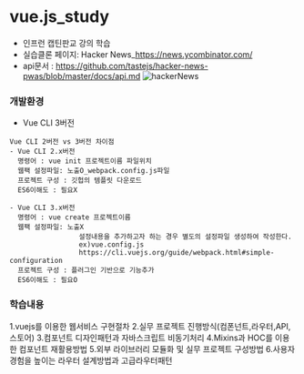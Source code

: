 # vue.js_study
- 인프런 캡틴판교 강의 학습
- 실습클론 페이지: Hacker News_https://news.ycombinator.com/
- api문서 : https://github.com/tastejs/hacker-news-pwas/blob/master/docs/api.md
![hackerNews](https://user-images.githubusercontent.com/73373898/211205701-13e60b00-cc53-4e56-9cc7-b6d441ae9c09.png)

### 개발환경
- Vue CLI 3버전

```
Vue CLI 2버전 vs 3버전 차이점 
- Vue CLI 2.x버전
  명령어 : vue init 프로젝트이름 파일위치  
  웹팩 설정파일: 노출O_webpack.config.js파일
  프로젝트 구성 : 깃헙의 템플릿 다운로드 
  ES6이해도 : 필요X
 
- Vue CLI 3.x버전
  명령어 : vue create 프로젝트이름
  웹팩 설정파일: 노출X   
                 설정내용을 추가하고자 하는 경우 별도의 설정파일 생성하여 작성한다.   
                 ex)vue.config.js    
                 https://cli.vuejs.org/guide/webpack.html#simple-configuration   
  프로젝트 구성 : 플러그인 기반으로 기능추가 
  ES6이해도 : 필요O 
```

### 학습내용
1.vuejs를 이용한 웹서비스 구현절차
2.실무 프로젝트 진행방식(컴폰넌트,라우터,API,스토어)
3.컴포넌트 디자인패턴과 자바스크립트 비동기처리
4.Mixins과 HOC를 이용한 컴포넌트 재활용방법
5.외부 라이브러리 모듈화 및 실무 프로젝트 구성방법
6.사용자경험을 높이는 라우터 설계방법과 고급라우터패턴

